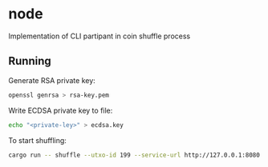 # node

Implementation of CLI partipant in coin shuffle process

## Running

Generate RSA private key:

```bash
openssl genrsa > rsa-key.pem
```

Write ECDSA private key to file:

```bash
echo "<private-ley>" > ecdsa.key
```

To start shuffling:

```bash
cargo run -- shuffle --utxo-id 199 --service-url http://127.0.0.1:8080 --rpc-url https://goerli.blockpi.network/v1/rpc/public --ecdsa-priv-path ./ecdca.key --rsa-priv-path ./rsa-key.pem --utxo-address 0x4C0d116d9d028E60904DCA468b9Fa7537Ef8Cd5f --output-address 0xdC230332Bd602EC4E286D2A59878A9DF52aB62ef
```
